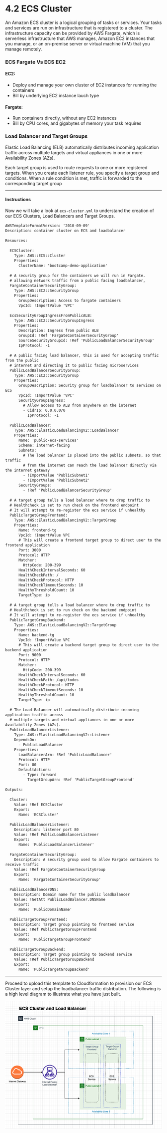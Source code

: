 # 4.2 ECS Cluster

An Amazon ECS cluster is a logical grouping of tasks or services. Your tasks and services are run on infrastructure that is registered to a cluster. The infrastructure capacity can be provided by AWS Fargate, which is serverless infrastructure that AWS manages, Amazon EC2 instances that you manage, or an on-premise server or virtual machine (VM) that you manage remotely.

### ECS Fargate Vs ECS EC2

#### EC2: 
- Deploy and manage your own cluster of EC2 instances for running the containers
- Bill by underlying EC2 instance lauch type
#### Fargate: 
- Run containers directly, without any EC2 instances
- Bill by CPU cores, and gigabytes of memory your task requires

### Load Balancer and Target Groups

Elastic Load Balancing (ELB) automatically distributes incoming application traffic across multiple targets and virtual appliances in one or more Availability Zones (AZs).

Each target group is used to route requests to one or more registered targets. When you create each listener rule, you specify a target group and conditions. When a rule condition is met, traffic is forwarded to the corresponding target group

---
#### Instructions

Now we will take a look at `ecs-cluster.yml` to understand the creation of our ECS Clusters, Load Balancers and Target Groups.

```
AWSTemplateFormatVersion: '2010-09-09'
Description: container cluster on ECS and loadbalancer

Resources:

  ECSCluster:
    Type: AWS::ECS::Cluster
    Properties:
      ClusterName: 'bootcamp-demo-application'
  
  # A security group for the containers we will run in Fargate.
  # allowing network traffic from a public facing loadbalancer, 
  FargateContainerSecurityGroup:
    Type: AWS::EC2::SecurityGroup
    Properties:
      GroupDescription: Access to fargate containers
      VpcId: !ImportValue 'VPC'
  
  EcsSecurityGroupIngressFromPublicALB:
    Type: AWS::EC2::SecurityGroupIngress
    Properties:
      Description: Ingress from public ALB
      GroupId: !Ref 'FargateContainerSecurityGroup'
      SourceSecurityGroupId: !Ref 'PublicLoadBalancerSecurityGroup'
      IpProtocol: -1

  # A public facing load balancer, this is used for accepting traffic from the public
  # internet and directing it to public facing microservices
  PublicLoadBalancerSecurityGroup:
    Type: AWS::EC2::SecurityGroup
    Properties:
      GroupDescription: Security group for loadbalancer to services on ECS
      VpcId: !ImportValue 'VPC'
      SecurityGroupIngress:
        # Allow access to ALB from anywhere on the internet
        - CidrIp: 0.0.0.0/0
          IpProtocol: -1
  
  PublicLoadBalancer:
    Type: AWS::ElasticLoadBalancingV2::LoadBalancer
    Properties:
      Name: 'public-ecs-services'
      Scheme: internet-facing
      Subnets:
        # The load balancer is placed into the public subnets, so that traffic
        # from the internet can reach the load balancer directly via the internet gateway
        - !ImportValue 'PublicSubnet1'
        - !ImportValue 'PublicSubnet2'
      SecurityGroups:
        - !Ref 'PublicLoadBalancerSecurityGroup'
  
  # A target group tells a load balancer where to drop traffic to
  # Healthcheck is set to run check on the frontend endpoint
  # It will attempt to re-register the ecs service if unhealthy 
  PublicTargetGroupFrontend:
    Type: AWS::ElasticLoadBalancingV2::TargetGroup
    Properties:
      Name: frontend-tg
      VpcId: !ImportValue VPC
      # This will create a frontend target group to direct user to the frontend application
      Port: 3000
      Protocol: HTTP
      Matcher:
        HttpCode: 200-399
      HealthCheckIntervalSeconds: 60
      HealthCheckPath: /
      HealthCheckProtocol: HTTP
      HealthCheckTimeoutSeconds: 10
      HealthyThresholdCount: 10
      TargetType: ip
  
  # A target group tells a load balancer where to drop traffic to
  # Healthcheck is set to run check on the backend endpoint
  # It will attempt to re-register the ecs service if unhealthy
  PublicTargetGroupBackend:
    Type: AWS::ElasticLoadBalancingV2::TargetGroup
    Properties:
      Name: backend-tg
      VpcId: !ImportValue VPC
      # This will create a backend target group to direct user to the backend application
      Port: 9000
      Protocol: HTTP
      Matcher:
        HttpCode: 200-399
      HealthCheckIntervalSeconds: 60
      HealthCheckPath: /api/todos
      HealthCheckProtocol: HTTP
      HealthCheckTimeoutSeconds: 10
      HealthyThresholdCount: 10
      TargetType: ip
  
  # The Load Balancer will automatically distribute incoming application traffic across 
  # multiple targets and virtual appliances in one or more Availability Zones (AZs).
  PublicLoadBalancerListener:
    Type: AWS::ElasticLoadBalancingV2::Listener
    DependsOn:
      - PublicLoadBalancer
    Properties:
      LoadBalancerArn: !Ref 'PublicLoadBalancer'
      Protocol: HTTP
      Port: 80
      DefaultActions:
        - Type: forward
          TargetGroupArn: !Ref 'PublicTargetGroupFrontend'

Outputs:
  
  Cluster:
    Value: !Ref ECSCluster
    Export:
      Name: 'ECSCluster'

  PublicLoadBalancerListener:
    Description: listener port 80
    Value: !Ref PublicLoadBalancerListener
    Export:
      Name: 'PublicLoadBalancerListener'

  FargateContainerSecurityGroup:
    Description: A security group used to allow Fargate containers to receive traffic
    Value: !Ref FargateContainerSecurityGroup
    Export:
      Name: 'FargateContainerSecurityGroup'

  PublicLoadBalancerDNS:
    Description: Domain name for the public loadbalancer
    Value: !GetAtt PublicLoadBalancer.DNSName
    Export:
      Name: 'PublicDomainName'

  PublicTargetGroupFrontend:
    Description: Target group pointing to frontend service
    Value: !Ref PublicTargetGroupFrontend
    Export:
      Name: 'PublicTargetGroupFrontend'

  PublicTargetGroupBackend:
    Description: Target group pointing to backend service
    Value: !Ref PublicTargetGroupBackend
    Export:
      Name: 'PublicTargetGroupBackend'
```
---

Proceed to upload this template to Cloudformation to provision our ECS Cluster layer and setup the loadbalancer traffic distribution. The following is a high level diagram to illustrate what you have just built.

![ecs-cluster](../../static/img/ecs-cluster-lb.png)